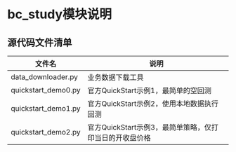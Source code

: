 # bc_study模块说明

## 源代码文件清单

| 文件名 | 说明 |
|--|--|
| data_downloader.py | 业务数据下载工具 |
| quickstart_demo0.py | 官方QuickStart示例1，最简单的空回测 |
| quickstart_demo1.py | 官方QuickStart示例2，使用本地数据执行回测 |
| quickstart_demo2.py | 官方QuickStart示例3，最简单策略，仅打印当日的开收盘价格 |
